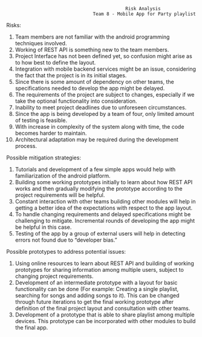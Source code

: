                                                 Risk Analysis 
                                    Team 8 - Mobile App for Party playlist

Risks:

1. Team members are not familiar with the android programming techniques involved. 
2. Working of REST API is something new to the team members.
3. Project Interface has not been defined yet, so confusion might arise as to how best to define the layout.
4. Integration with mobile backend services might be an issue, considering the fact that the project is in its initial stages.
5. Since there is some amount of dependency on other teams, the specifications needed to develop the app might be delayed.
6. The requirements of the project are subject to changes, especially if we take the optional functionality into consideration. 
7. Inability to meet project deadlines due to unforeseen circumstances.
8. Since the app is being developed by a team of four, only limited amount of testing is    feasible.
9. With increase in complexity of the system along with time, the code becomes harder to maintain.
10. Architectural adaptation may be required during the development process.
 
Possible mitigation strategies:

1. Tutorials and development of a few simple apps would help with familiarization of the android platform.
2. Building some working prototypes initially to learn about how REST API works and then gradually modifying the prototype according to the project requirements will be helpful. 
3. Constant interaction with other teams building other modules will help in getting a better idea of the expectations with respect to the app layout. 
4. To handle changing requirements and delayed specifications might be challenging to mitigate. Incremental rounds of developing the app might be helpful in this case.
5. Testing of the app by a group of external users will help in detecting errors not found due to “developer bias.”  

Possible prototypes to address potential issues:

1. Using online resources to learn about REST API and building of working prototypes for sharing information among multiple users, subject to changing project requirements.
2. Development of an intermediate prototype with a layout for basic functionality can be done (For example: Creating a single playlist, searching for songs and adding songs to it). This can be changed through future iterations to get the final working prototype after definition of the final project layout and consultation with other teams.
3. Development of a prototype that is able to share playlist among multiple devices. This prototype can be incorporated with other modules to build the final app. 
